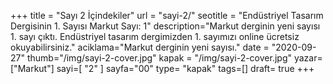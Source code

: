 +++
title = "Sayı 2 İçindekiler"
url = "sayi-2/"
seotitle = "Endüstriyel Tasarım Dergisinin 1. Sayısı Markut Sayı: 1"
description="Markut derginin yeni sayısı 1. sayı çıktı. Endüstriyel tasarım dergimizden 1. sayımızı online ücretsiz okuyabilirsiniz."
aciklama="Markut derginin yeni sayısı."
date = "2020-09-27"
thumb="/img/sayi-2-cover.jpg"
kapak = "/img/sayi-2-cover.jpg"
yazar=["Markut"]
sayi=[
"2"
]
sayfa="00"
type= "kapak"
tags=[]
draft= true
+++